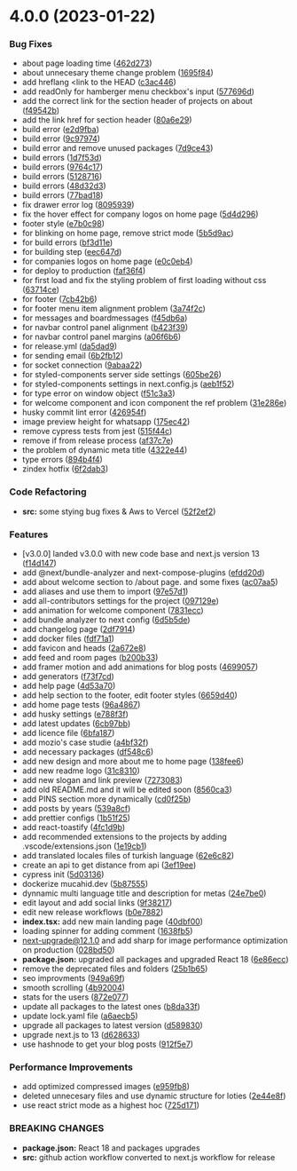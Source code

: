 # 4.0.0 (2023-01-22)


### Bug Fixes

* about page loading time ([462d273](https://github.com/mucahidyazar/mucahid.dev/commit/462d27341d53ada743ab99d06434cabaa43c2d94))
* about unnecesary theme change problem ([1695f84](https://github.com/mucahidyazar/mucahid.dev/commit/1695f84ea977b4239fa325c4da05a3f5728560e0))
* add hreflang <link to the HEAD ([c3ac446](https://github.com/mucahidyazar/mucahid.dev/commit/c3ac446d3bb353228ee2492c458b1a634056fe86))
* add readOnly for hamberger menu checkbox's input ([577696d](https://github.com/mucahidyazar/mucahid.dev/commit/577696d7254876e8a12c05c87dbbc87c635b9a2e))
* add the correct link for the section header of projects on about ([f49542b](https://github.com/mucahidyazar/mucahid.dev/commit/f49542be95ded41e47c55fbf0aabc32bad05b161))
* add the link href for section header ([80a6e29](https://github.com/mucahidyazar/mucahid.dev/commit/80a6e29f65af0d6860102b369897b8cc7f7d07cd))
* build error ([e2d9fba](https://github.com/mucahidyazar/mucahid.dev/commit/e2d9fbae1f3242ffb885e491a680be5dfe6a10fd))
* build error ([9c97974](https://github.com/mucahidyazar/mucahid.dev/commit/9c97974f9b5579be1df319eac9a4396c69b16f1c))
* build error and remove unused packages ([7d9ce43](https://github.com/mucahidyazar/mucahid.dev/commit/7d9ce43bc923b006ffe448159aca47f1dde7ae72))
* build errors ([1d7f53d](https://github.com/mucahidyazar/mucahid.dev/commit/1d7f53dad8ad2aabb771c5c14351f4f1bc1add20))
* build errors ([9764c17](https://github.com/mucahidyazar/mucahid.dev/commit/9764c17e3180e38801611b1a7c97bcc7ef161022))
* build errors ([5128716](https://github.com/mucahidyazar/mucahid.dev/commit/5128716d83610a8eb5743594a969b58177395361))
* build errors ([48d32d3](https://github.com/mucahidyazar/mucahid.dev/commit/48d32d346a19dfefbf56b0224610722f517938ac))
* build errors ([77bad18](https://github.com/mucahidyazar/mucahid.dev/commit/77bad186f66d294c9f8ff047efe20c8e4dd41cba))
* fix drawer error log ([8095939](https://github.com/mucahidyazar/mucahid.dev/commit/80959397fa8247902767cf54f2a2540a0d628cf6))
* fix the hover effect for company logos on home page ([5d4d296](https://github.com/mucahidyazar/mucahid.dev/commit/5d4d2967f9707dc9c64e5d985cf7055305420409))
* footer style ([e7b0c98](https://github.com/mucahidyazar/mucahid.dev/commit/e7b0c98234673e759fd9f789df5c2a7868591ae0))
* for blinking on home page, remove strict mode ([5b5d9ac](https://github.com/mucahidyazar/mucahid.dev/commit/5b5d9ac0b5e0fbd776d80b3718360bd9705686f7))
* for build errors ([bf3d11e](https://github.com/mucahidyazar/mucahid.dev/commit/bf3d11eae63b60de7445ae4624dba2b8ce62763e))
* for building step ([eec647d](https://github.com/mucahidyazar/mucahid.dev/commit/eec647dc7527a100e6bf7c4c0720268bd313339f))
* for companies logos on home page ([e0c0eb4](https://github.com/mucahidyazar/mucahid.dev/commit/e0c0eb4874ce0097e68e5ff85d9548fceb0796d1))
* for deploy to production ([faf36f4](https://github.com/mucahidyazar/mucahid.dev/commit/faf36f4f0722b4b4a9a29d521d40e28f367c5fc1))
* for first load and fix the styling problem of first loading without css ([63714ce](https://github.com/mucahidyazar/mucahid.dev/commit/63714ce16eaa3a6a517c464af69b1c63278b0d78))
* for footer ([7cb42b6](https://github.com/mucahidyazar/mucahid.dev/commit/7cb42b68da445f39c0acae6c0502bbd29d6ae8fe))
* for footer menu item alignment problem ([3a74f2c](https://github.com/mucahidyazar/mucahid.dev/commit/3a74f2cf3de7eff659f7bb3c83f710dae24e07e1))
* for messages and boardmessages ([f45db6a](https://github.com/mucahidyazar/mucahid.dev/commit/f45db6aecd7e5e0b39293c7352a14a79022cc792))
* for navbar control panel alignment ([b423f39](https://github.com/mucahidyazar/mucahid.dev/commit/b423f39be11141b3c6246e4cb3ebe9bb1794aa49))
* for navbar control panel margins ([a06f6b6](https://github.com/mucahidyazar/mucahid.dev/commit/a06f6b6e7a272cd6a8090637777ab9e261c06c8e))
* for release.yml ([da5dad9](https://github.com/mucahidyazar/mucahid.dev/commit/da5dad926d1b5179f6c53cf86c4e544d23e6f923))
* for sending email ([6b2fb12](https://github.com/mucahidyazar/mucahid.dev/commit/6b2fb12d014b5dc5c0ad48d92904467cac2a6bcf))
* for socket connection ([9abaa22](https://github.com/mucahidyazar/mucahid.dev/commit/9abaa229e22bf087feb64fd2f1e9d7dd549f75af))
* for styled-components server side settings ([605be26](https://github.com/mucahidyazar/mucahid.dev/commit/605be26b09273bc56cfecad8a2db52fda7fd2a90))
* for styled-components settings in next.config.js ([aeb1f52](https://github.com/mucahidyazar/mucahid.dev/commit/aeb1f52b2d7d621fc401771676b3382d6a7b054a))
* for type error on window object ([f51c3a3](https://github.com/mucahidyazar/mucahid.dev/commit/f51c3a371ec8df1d967cfd7c73162f17e6893dc4))
* for welcome component and icon component the ref problem ([31e286e](https://github.com/mucahidyazar/mucahid.dev/commit/31e286e82b35d14a0f84293374dc6123d81076a5))
* husky commit lint error ([426954f](https://github.com/mucahidyazar/mucahid.dev/commit/426954ffd78959b03e9d638db07697eec2320585))
* image preview height for whatsapp ([175ec42](https://github.com/mucahidyazar/mucahid.dev/commit/175ec42aa6e1bc04990fa3d27f06c4f47a46f36e))
* remove cypress tests from jest ([515f44c](https://github.com/mucahidyazar/mucahid.dev/commit/515f44c3d4405b2ae0df892cb743b8df0e7504a4))
* remove if from release process ([af37c7e](https://github.com/mucahidyazar/mucahid.dev/commit/af37c7efab87a103375337de487adfd180192de2))
* the problem of dynamic meta title ([4322e44](https://github.com/mucahidyazar/mucahid.dev/commit/4322e44165acd1aff1769cc54af1249865696975))
* type errors ([894b4f4](https://github.com/mucahidyazar/mucahid.dev/commit/894b4f4a12b8724c9f48ab4e40da497b8a172c3e))
* zindex hotfix ([6f2dab3](https://github.com/mucahidyazar/mucahid.dev/commit/6f2dab357df5bb55e33b9fce9a9bb6d682a3967d))


### Code Refactoring

* **src:** some stying bug fixes & Aws to Vercel ([52f2ef2](https://github.com/mucahidyazar/mucahid.dev/commit/52f2ef2e5770ec437a077e5811a49ce792673eec))


### Features

* [v3.0.0] landed v3.0.0 with new code base and next.js version 13 ([f14d147](https://github.com/mucahidyazar/mucahid.dev/commit/f14d1476c067684f88606bcf3b714fbbceb70523))
* add @next/bundle-analyzer and next-compose-plugins ([efdd20d](https://github.com/mucahidyazar/mucahid.dev/commit/efdd20d97a00d496e7ab155850bd1ff0fb3481ed))
* add about welcome section to /about page. and some fixes ([ac07aa5](https://github.com/mucahidyazar/mucahid.dev/commit/ac07aa5f0e80d9f500f41ea58d63927d0507da56))
* add aliases and use them to import ([97e57d1](https://github.com/mucahidyazar/mucahid.dev/commit/97e57d18a79afe90ff0b4e8a9f4a3fd76ef0930a))
* add all-contributors settings for the project ([097129e](https://github.com/mucahidyazar/mucahid.dev/commit/097129ed9f4d23ff91ebaa043834b8509bdbb058))
* add animation for welcome component ([7831ecc](https://github.com/mucahidyazar/mucahid.dev/commit/7831ecce8bc6a84a61aca4473162489e71aa9c51))
* add bundle analyzer to next config ([6d5b5de](https://github.com/mucahidyazar/mucahid.dev/commit/6d5b5def288d452c79c37c9f749ca27a2ce0ab8d))
* add changelog page ([2df7914](https://github.com/mucahidyazar/mucahid.dev/commit/2df7914c6a227e8b403a7ee4b1ea02886a321d2c))
* add docker files ([fdf71a1](https://github.com/mucahidyazar/mucahid.dev/commit/fdf71a14814f97a373f09523c8ae2c150a3f9d95))
* add favicon and heads ([2a672e8](https://github.com/mucahidyazar/mucahid.dev/commit/2a672e8f44d1cdd7102da9038ea48e8d2ad7a006))
* add feed and room pages ([b200b33](https://github.com/mucahidyazar/mucahid.dev/commit/b200b33d8fdf9dca2e9fd44faa7f5ba569ee0b64))
* add framer motion and add animations for blog posts ([4699057](https://github.com/mucahidyazar/mucahid.dev/commit/46990575fa9f6ca0d95103981640cf94d0cae210))
* add generators ([f73f7cd](https://github.com/mucahidyazar/mucahid.dev/commit/f73f7cd8d4b4d4ed7ec24d07436c877e573aafe8))
* add help page ([4d53a70](https://github.com/mucahidyazar/mucahid.dev/commit/4d53a70ff52c20cf31b9f815919dea36aeb9634d))
* add help section to the footer, edit footer styles ([6659d40](https://github.com/mucahidyazar/mucahid.dev/commit/6659d40e90c052ba7d387d9ca228e7cbfac9ab0d))
* add home page tests ([96a4867](https://github.com/mucahidyazar/mucahid.dev/commit/96a48671d12b47e5a180ccac1cbf8a8d9239e934))
* add husky settings ([e788f3f](https://github.com/mucahidyazar/mucahid.dev/commit/e788f3f13faa1a62e7a5b32b0b63b6387474ec55))
* add latest updates ([6cb97bb](https://github.com/mucahidyazar/mucahid.dev/commit/6cb97bb6da498724b647409f3faafe24e0148234))
* add licence file ([6bfa187](https://github.com/mucahidyazar/mucahid.dev/commit/6bfa187851472f167e97ecdd3e120f134cd3c5c0))
* add mozio's case studie ([a4bf32f](https://github.com/mucahidyazar/mucahid.dev/commit/a4bf32f957f683ce8d9ebc4620c67ff610638d7a))
* add necessary packages ([df548c6](https://github.com/mucahidyazar/mucahid.dev/commit/df548c647fedc20e7fa11f313f26f9f8c78ff5ed))
* add new design and more about me to home page ([138fee6](https://github.com/mucahidyazar/mucahid.dev/commit/138fee64bbafa2e360dfbbaaee46beded2b405ed))
* add new readme logo ([31c8310](https://github.com/mucahidyazar/mucahid.dev/commit/31c8310a43e133a0f11dcfb2344d0122a6cea585))
* add new slogan and link preview ([7273083](https://github.com/mucahidyazar/mucahid.dev/commit/727308336fd3dbfe67fc8b6e086d8c5968e4ab64))
* add old README.md and it will be edited soon ([8560ca3](https://github.com/mucahidyazar/mucahid.dev/commit/8560ca3161a01ebfa1f504773dbcd3021389fd61))
* add PINS section more dynamically ([cd0f25b](https://github.com/mucahidyazar/mucahid.dev/commit/cd0f25b836664af8cb8e42bea3901a2ae41d0307))
* add posts by years ([539a8cf](https://github.com/mucahidyazar/mucahid.dev/commit/539a8cfc9b0b1fdcdac33c1efbfc8a3e665f1710))
* add prettier configs ([1b51f25](https://github.com/mucahidyazar/mucahid.dev/commit/1b51f253bdfdb5184c5880c5009fa447e841fe45))
* add react-toastify ([4fc1d9b](https://github.com/mucahidyazar/mucahid.dev/commit/4fc1d9bb4a755088f1cb920780358f1020a9e1e6))
* add recommended extensions to the projects by adding .vscode/extensions.json ([1e19cb1](https://github.com/mucahidyazar/mucahid.dev/commit/1e19cb19ac93336a51186c685cb1b8de1016238d))
* add translated locales files of turkish language ([62e6c82](https://github.com/mucahidyazar/mucahid.dev/commit/62e6c82a25f5b2622fc11bccf827f0fea8e8e77f))
* create an api to get distance from api ([3ef19ee](https://github.com/mucahidyazar/mucahid.dev/commit/3ef19eece32a663f0977a59179c52918ea295d90))
* cypress init ([5d03136](https://github.com/mucahidyazar/mucahid.dev/commit/5d03136f0ab0d942d4a7dd9d4181e62a882cfa6f))
* dockerize mucahid.dev ([5b87555](https://github.com/mucahidyazar/mucahid.dev/commit/5b875551aaca98437fa1ddfab8e03abe01bdc94e))
* dynnamic multi language title and description for metas ([24e7be0](https://github.com/mucahidyazar/mucahid.dev/commit/24e7be0f6f9e257b5db754ad56e839b354a7ec18))
* edit layout and add social links ([9f38217](https://github.com/mucahidyazar/mucahid.dev/commit/9f38217057d95c36e010425f5af31222299a4c60))
* edit new release workflows ([b0e7882](https://github.com/mucahidyazar/mucahid.dev/commit/b0e7882cefea8cea140fead318ce0338f5420f4b))
* **index.tsx:** add new main landing page ([40dbf00](https://github.com/mucahidyazar/mucahid.dev/commit/40dbf00839f23aaa93732885bfcd09d9efa14d63))
* loading spinner for adding comment ([1638fb5](https://github.com/mucahidyazar/mucahid.dev/commit/1638fb5ae2c9a2ca3d8bd6c2c4fd610e8264e26c))
* next-upgrade@12.1.0 and add sharp for image performance optimization on production ([028bd50](https://github.com/mucahidyazar/mucahid.dev/commit/028bd5094b19c6c282af31e6836dce94dab056b2))
* **package.json:** upgraded all packages and upgraded React 18 ([6e86ecc](https://github.com/mucahidyazar/mucahid.dev/commit/6e86eccfd61b5ef2f10ef733c318a7bf7a448c49))
* remove the deprecated files and folders ([25b1b65](https://github.com/mucahidyazar/mucahid.dev/commit/25b1b65144ad53c11f1706dd3d69560014bd41c4))
* seo improvments ([949a69f](https://github.com/mucahidyazar/mucahid.dev/commit/949a69f71b7baaeafcd582e1d7fa833e4b2d0c57))
* smooth scrolling ([4b92004](https://github.com/mucahidyazar/mucahid.dev/commit/4b920041dd9832f54a0961ffd6fb9cd52ec27b1e))
* stats for the users ([872e077](https://github.com/mucahidyazar/mucahid.dev/commit/872e077c6a2414880569261e5e2a892a328a55a9))
* update all packages to the latest ones ([b8da33f](https://github.com/mucahidyazar/mucahid.dev/commit/b8da33f1d2279b89f1d81289785ef90d8f8ebe46))
* update lock.yaml file ([a6aecb5](https://github.com/mucahidyazar/mucahid.dev/commit/a6aecb5587fe595188f4be8f354324abacbbdebc))
* upgrade all packages to latest version ([d589830](https://github.com/mucahidyazar/mucahid.dev/commit/d5898306a7e81c791dc1e2098ce1678e377a1b84))
* upgrade next.js to 13 ([d628633](https://github.com/mucahidyazar/mucahid.dev/commit/d6286338fc71213e7b27c320af40db9a54463b28))
* use hashnode to get your blog posts ([912f5e7](https://github.com/mucahidyazar/mucahid.dev/commit/912f5e701abfa723df057b30ff1297b8ed45039f))


### Performance Improvements

* add optimized compressed images ([e959fb8](https://github.com/mucahidyazar/mucahid.dev/commit/e959fb843ade1b0e33527a097be841fb786f3438))
* deleted unnecesary files and use dynamic structure for loties ([2e44e8f](https://github.com/mucahidyazar/mucahid.dev/commit/2e44e8fb9c56aa19805ea4229dd81b40821ece2a))
* use react strict mode as a highest hoc ([725d171](https://github.com/mucahidyazar/mucahid.dev/commit/725d1715ce230de8ed1b5bc68d2ad4aeff6012c5))


### BREAKING CHANGES

* **package.json:** React 18 and packages upgrades
* **src:** github action workflow converted to next.js workflow for release



